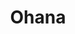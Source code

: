 ---
title: Ohana
date: 
draft: false

# descripcion
description : Círculos con turquesa

materials: Plata 925

color: Plateado

dimensions: 1,1cm

code: 01-04-0100

type: "Aros"

categories: []

price: $5.320,00

price_eftvo: $4.520,00

# Images
# first image will be shown in the product page
images:
  # - image: "images/path_to_image"
  # La ubicacion de las imagenes es imagenes/Aros/Aros.Piedras/01-04-0100-ohana
  - image: "./images/aros/piedras/01-04-0100-circulos-con-turquesa_a.jpeg"
  - image: "./images/aros/piedras/01-04-0100-circulos-con-turquesa_b.jpeg"
---